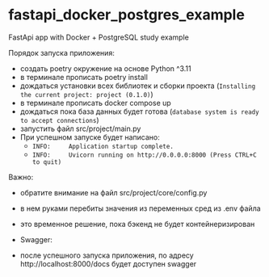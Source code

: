 # fastapi_docker_postgres_example
FastApi app with Docker + PostgreSQL study example

Порядок запуска приложения:
- создать poetry окружение на основе Python ^3.11
- в терминале прописать poetry install
- дождаться установки всех библиотек и сборки проекта (`Installing the current project: project (0.1.0)`)
- в терминале прописать docker compose up
- дождаться пока база данных будет готова (`database system is ready to accept connections`)
- запустить файл src/project/main.py
- При успешном запуске будет написано:
  - `INFO:     Application startup complete.`
  - `INFO:     Uvicorn running on http://0.0.0.0:8000 (Press CTRL+C to quit)`

Важно:
- обратите внимание на файл src/project/core/config.py
- в нем руками перебиты значения из переменных сред из .env файла
- это временное решение, пока бэкенд не будет контейнеризирован

- Swagger:
- после успешного запуска приложения, по адресу http://localhost:8000/docs будет доступен swagger